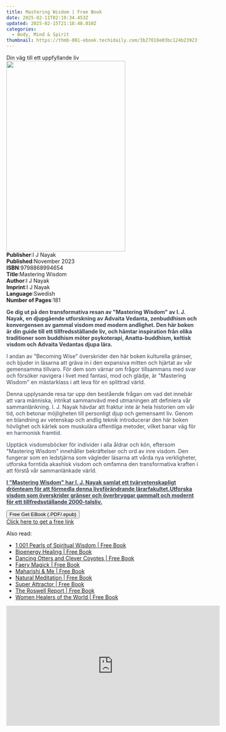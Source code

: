 ```yaml
---
title: Mastering Wisdom | Free Book
date: 2025-02-11T02:19:34.453Z
updated: 2025-02-15T21:18:48.010Z
categories:
  - Body, Mind & Spirit
thumbnail: https://thmb-001-ebook.techidaily.com/3b27018e03bc124b23923f3725edd85d08a537b37c9abf85594e853945dd7769.jpg
---
```

<main id="book-container">
  <div class="flex flex-col">
    <div class="book-brief flex-1 py-6 px-4 sm:p-6 md:py-10 md:px-8">
      <!-- brief-->
      <div class="book-brief-main">Din väg till ett uppfyllande liv</div>
    </div>
    <div
      class="book-meta-info flex-1 grid gap-4 col-start-1 col-end-3 row-start-1 sm:mb-6 sm:grid-cols-4 lg:gap-6 lg:col-start-2 lg:row-end-6 lg:row-span-6 lg:mb-0"
    >
      <div
        class="book-meta-info-left place-content-center mt-4 p-4 text-sm leading-6 col-start-2 col-span-2 dark:text-slate-400"
      >
        <img
          class="w-full h-500 object-cover rounded-lg sm:h-255 sm:col-span-2 lg:col-span-full"
          src="https://img-001-ebook.techidaily.com/496c691d7393a9333b1ea0199481ec83acc6fefcc5b87319b67c90b01ad2e8dc.jpg"
          alt=""
          width="312"
          height="500"
        />
      </div>
      <div
        class="book-meta-info-right mt-2 col-start-1 row-start-2 col-span-3 self-center"
      >
        <!-- meta data  -->
        <div class="flex flex-col px-4 md:px-8">
          <div class="flex-1">
            <strong>Publisher</strong>:<span class="px-2">I J Nayak</span>
          </div>
          <div class="flex-1">
            <strong>Published</strong>:<span class="px-2">November 2023</span>
          </div>
          <div class="flex-1">
            <strong>ISBN</strong>:<span class="px-2">9798868994654</span>
          </div>
          <div class="flex-1">
            <strong>Title</strong>:<span class="px-2">Mastering Wisdom</span>
          </div>
          <div class="flex-1">
            <strong>Author</strong>:<span class="px-2">I J Nayak</span>
          </div>
          <div class="flex-1">
            <strong>Imprint</strong>:<span class="px-2">I J Nayak</span>
          </div>
          <div class="flex-1">
            <strong>Language</strong>:<span class="px-2">Swedish</span>
          </div>
          <div class="flex-1">
            <strong>Number of Pages</strong>:<span class="px-2">181</span>
          </div>
        </div>
      </div>
    </div>
    <div class="book-description flex-1 py-6 px-4 sm:p-6 md:py-10 md:px-8">
      <div class="book-description-main">
        <div accordion-content="" id="description">
          <p>
            <strong
              style="background-color: rgba(0, 0, 0, 0); color: rgb(55, 65, 81)"
              >Ge dig ut på den transformativa resan av "Mastering Wisdom" av I.
              J. Nayak, en djupgående utforskning av Advaita Vedanta,
              zenbuddhism och konvergensen av gammal visdom med modern
              andlighet. Den här boken är din guide till ett tillfredsställande
              liv, och hämtar inspiration från olika traditioner som buddhism
              möter psykoterapi, Anatta-buddhism, keltisk visdom och Advaita
              Vedantas djupa lära.</strong
            >
          </p>
          <p>
            <span
              style="background-color: rgba(0, 0, 0, 0); color: rgb(55, 65, 81)"
              >I andan av "Becoming Wise" överskrider den här boken kulturella
              gränser, och bjuder in läsarna att gräva in i den expansiva mitten
              och hjärtat av vår gemensamma tillvaro. För dem som värnar om
              frågor tillsammans med svar och försöker navigera i livet med
              fantasi, mod och glädje, är "Mastering Wisdom" en mästarklass i
              att leva för en splittrad värld.</span
            >
          </p>
          <p>
            <span
              style="background-color: rgba(0, 0, 0, 0); color: rgb(55, 65, 81)"
              >Denna upplysande resa tar upp den bestående frågan om vad det
              innebär att vara människa, intrikat sammanvävd med utmaningen att
              definiera vår sammanlänkning. I. J. Nayak hävdar att fraktur inte
              är hela historien om vår tid, och betonar möjligheten till
              personligt djup och gemensamt liv. Genom en blandning av vetenskap
              och andlig teknik introducerar den här boken hövlighet och kärlek
              som muskulära offentliga metoder, vilket banar väg för en
              harmonisk framtid.</span
            >
          </p>
          <p>
            <span
              style="background-color: rgba(0, 0, 0, 0); color: rgb(55, 65, 81)"
              >Upptäck visdomsböcker för individer i alla åldrar och kön,
              eftersom "Mastering Wisdom" innehåller bekräftelser och ord av
              inre visdom. Den fungerar som en ledstjärna som vägleder läsarna
              att vårda nya verkligheter, utforska forntida akashisk visdom och
              omfamna den transformativa kraften i att förstå vår sammanlänkade
              värld.</span
            >
          </p>
          <p>
            <strong
              style="background-color: rgba(0, 0, 0, 0); color: rgb(55, 65, 81)"
              ><u
                >I "Mastering Wisdom" har I. J. Nayak samlat ett
                tvärvetenskapligt drömteam för att förmedla denna
                livsförändrande lärarfakultet.</u
              ></strong
            ><strong
              style="
                background-color: rgb(247, 247, 248);
                color: rgb(55, 65, 81);
              "
              ><u
                >Utforska visdom som överskrider gränser och överbryggar gammalt
                och modernt för ett tillfredsställande 2000-talsliv.</u
              ></strong
            >
          </p>
        </div>
        <div class="accordion-fader"></div>
      </div>
    </div>
    <div class="book-excerpts flex-1 py-6 px-4 sm:p-6 md:py-10 md:px-8"></div>
    <div
      class="book-about-author flex-1 py-6 px-4 sm:p-6 md:py-10 md:px-8"
    ></div>
    <div class="book-free-get flex-1 py-6 px-4 sm:p-6 md:py-10 md:px-8">
      <button
        id="btn-free-get"
        class="bg-blue-500 hover:bg-blue-700 text-white font-bold py-2 px-4 rounded"
      >
        Free Get EBook (.PDF/.epub)
      </button>
      <div id="countdown-display" class="px-2 text-lg mt-2"></div>
      <a
        id="free-link"
        class="hidden bg-blue-500 hover:bg-blue-700 text-white font-bold py-2 px-4 rounded"
        href="https://www.ebooks.com/en-us/book/211252850/mastering-wisdom/i-j-nayak/"
        target="_blank"
        >Click here to get a free link</a
      >
    </div>
    <script>
      let countdownTime = 0;
      let countdownInterval = null;
      document
        .getElementById('btn-free-get')
        .addEventListener('click', startCountdown);
      function startCountdown() {
        countdownTime = new Date().getTime() + 60000 * 3;
        countdownInterval = setInterval(updateCountdown, 1000);
        document.getElementById('btn-free-get').disabled = true;
        document
          .getElementById('btn-free-get')
          .classList.add('bg-gray-500', 'cursor-not-allowed');
      }
      function updateCountdown() {
        let currentTime = new Date().getTime();
        let timeLeft = countdownTime - currentTime;
        let secondsLeft = Math.floor(timeLeft / 1000);
        document.getElementById('countdown-display').innerHTML =
          `Remaining time: ${secondsLeft} seconds.`;
        if (secondsLeft <= 0) {
          clearInterval(countdownInterval);
          document.getElementById('btn-free-get').classList.add('hidden');
          document.getElementById('free-link').classList.remove('hidden');
          document.getElementById('countdown-display').innerHTML = '';
        }
      }
    </script>
  </div>
</main>

<ins class="adsbygoogle"
      style="display:block"
      data-ad-client="ca-pub-7571918770474297"
      data-ad-slot="8358498916"
      data-ad-format="auto"
      data-full-width-responsive="true"></ins>
    

<span class="atpl-alsoreadstyle">Also read:</span>
<div><ul>
<li><a href="https://novels-ebooks.techidaily.com/209564581-9781628739817-1001-pearls-of-spiritual-wisdom/"><u>1,001 Pearls of Spiritual Wisdom | Free Book</u></a></li>
<li><a href="https://novels-ebooks.techidaily.com/209565012-9781634508612-bioenergy-healing/"><u>Bioenergy Healing | Free Book</u></a></li>
<li><a href="https://novels-ebooks.techidaily.com/209564414-9781628730746-dancing-otters-and-clever-coyotes/"><u>Dancing Otters and Clever Coyotes | Free Book</u></a></li>
<li><a href="https://novels-ebooks.techidaily.com/209561255-9781632658265-faery-magick/"><u>Faery Magick | Free Book</u></a></li>
<li><a href="https://novels-ebooks.techidaily.com/209564775-9781510722699-maharishi-me/"><u>Maharishi & Me | Free Book</u></a></li>
<li><a href="https://novels-ebooks.techidaily.com/209564818-9781510732001-natural-meditation/"><u>Natural Meditation | Free Book</u></a></li>
<li><a href="https://novels-ebooks.techidaily.com/209561609-9781401957179-super-attractor/"><u>Super Attractor | Free Book</u></a></li>
<li><a href="https://novels-ebooks.techidaily.com/209564504-9781626362239-the-roswell-report/"><u>The Roswell Report | Free Book</u></a></li>
<li><a href="https://novels-ebooks.techidaily.com/209565004-9781632201942-women-healers-of-the-world/"><u>Women Healers of the World | Free Book</u></a></li>
</ul></div>

<!-- affiliate ads begin -->
<iframe width="560" height="315" src="https://www.youtube.com/embed/tPgf_wSdhS8?si=BHoH1ryaxmwk-8FV" title="YouTube video player" frameborder="0" allow="accelerometer; autoplay; clipboard-write; encrypted-media; gyroscope; picture-in-picture; web-share" referrerpolicy="strict-origin-when-cross-origin" allowfullscreen></iframe>
<!-- affiliate ads end -->

